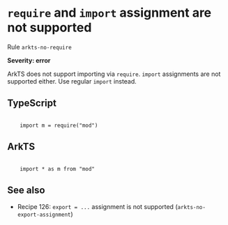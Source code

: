 #  ``require`` and ``import`` assignment are not supported

Rule ``arkts-no-require``

**Severity: error**

ArkTS does not support importing via ``require``.
``import`` assignments are not supported either.
Use regular ``import`` instead.


## TypeScript


```

    import m = require("mod")

```

## ArkTS


```

    import * as m from "mod"

```

## See also

- Recipe 126:  ``export = ...`` assignment is not supported (``arkts-no-export-assignment``)



